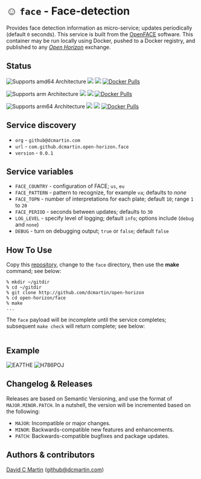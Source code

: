 # &#9786; `face` - Face-detection

Provides face detection information as micro-service; updates periodically (default `0` seconds).  This service is built from the [OpenFACE](http://github.com/dcmartin/openface) software.  This container may be run locally using Docker, pushed to a Docker registry, and published to any [_Open Horizon_][open-horizon] exchange.

## Status

![Supports amd64 Architecture][amd64-shield]
[![](https://images.microbadger.com/badges/image/dcmartin/amd64_com.github.dcmartin.open-horizon.face.svg)](https://microbadger.com/images/dcmartin/amd64_com.github.dcmartin.open-horizon.face "Get your own image badge on microbadger.com")
[![](https://images.microbadger.com/badges/version/dcmartin/amd64_com.github.dcmartin.open-horizon.face.svg)](https://microbadger.com/images/dcmartin/amd64_com.github.dcmartin.open-horizon.face "Get your own version badge on microbadger.com")
[![Docker Pulls][pulls-amd64]][docker-amd64]

[docker-amd64]: https://hub.docker.com/r/dcmartin/amd64_com.github.dcmartin.open-horizon.face
[pulls-amd64]: https://img.shields.io/docker/pulls/dcmartin/amd64_com.github.dcmartin.open-horizon.face.svg

![Supports arm Architecture][arm-shield]
[![](https://images.microbadger.com/badges/image/dcmartin/arm_com.github.dcmartin.open-horizon.face.svg)](https://microbadger.com/images/dcmartin/arm_com.github.dcmartin.open-horizon.face "Get your own image badge on microbadger.com")
[![](https://images.microbadger.com/badges/version/dcmartin/arm_com.github.dcmartin.open-horizon.face.svg)](https://microbadger.com/images/dcmartin/arm_com.github.dcmartin.open-horizon.face "Get your own version badge on microbadger.com")
[![Docker Pulls][pulls-arm]][docker-arm]

[docker-arm]: https://hub.docker.com/r/dcmartin/arm_com.github.dcmartin.open-horizon.face
[pulls-arm]: https://img.shields.io/docker/pulls/dcmartin/arm_com.github.dcmartin.open-horizon.face.svg

![Supports arm64 Architecture][arm64-shield]
[![](https://images.microbadger.com/badges/image/dcmartin/arm64_com.github.dcmartin.open-horizon.face.svg)](https://microbadger.com/images/dcmartin/arm64_com.github.dcmartin.open-horizon.face "Get your own image badge on microbadger.com")
[![](https://images.microbadger.com/badges/version/dcmartin/arm64_com.github.dcmartin.open-horizon.face.svg)](https://microbadger.com/images/dcmartin/arm64_com.github.dcmartin.open-horizon.face "Get your own version badge on microbadger.com")
[![Docker Pulls][pulls-arm64]][docker-arm64]

[docker-arm64]: https://hub.docker.com/r/dcmartin/arm64_com.github.dcmartin.open-horizon.face
[pulls-arm64]: https://img.shields.io/docker/pulls/dcmartin/arm64_com.github.dcmartin.open-horizon.face.svg

[arm64-shield]: https://img.shields.io/badge/arm64-yes-green.svg
[amd64-shield]: https://img.shields.io/badge/amd64-yes-green.svg
[arm-shield]: https://img.shields.io/badge/arm-yes-green.svg

## Service discovery
+ `org` - `github@dcmartin.com`
+ `url` - `com.github.dcmartin.open-horizon.face`
+ `version` - `0.0.1`

## Service variables
+ `FACE_COUNTRY` - configuration of FACE; `us`, `eu`
+ `FACE_PATTERN` - pattern to recognize, for example `va`; defaults to _none_
+ `FACE_TOPN` - number of interpretations for each plate; default `10`; range `1` to `20`
+ `FACE_PERIOD` - seconds between updates; defaults to `30`
+ `LOG_LEVEL` - specify level of logging; default `info`; options include (`debug` and `none`)
+ `DEBUG` - turn on debugging output; `true` or `false`; default `false`

## How To Use

Copy this [repository][repository], change to the `face` directory, then use the **make** command; see below:

```
% mkdir ~/gitdir
% cd ~/gitdir
% git clone http://github.com/dcmartin/open-horizon
% cd open-horizon/face
% make
...

```

The `face` payload will be incomplete until the service completes; subsequent `make check` will return complete; see below:

```
```

## Example

![](samples/ea7the-face.jpg?raw=true "EA7THE")
![](samples/h786poj-face.jpg?raw=true "H786POJ")

## Changelog & Releases

Releases are based on Semantic Versioning, and use the format
of ``MAJOR.MINOR.PATCH``. In a nutshell, the version will be incremented
based on the following:

- ``MAJOR``: Incompatible or major changes.
- ``MINOR``: Backwards-compatible new features and enhancements.
- ``PATCH``: Backwards-compatible bugfixes and package updates.

## Authors & contributors

[David C Martin][dcmartin] (github@dcmartin.com)

[userinput]: ../face/userinput.json
[service-json]: ../face/service.json
[build-json]: ../face/build.json
[dockerfile]: ../face/Dockerfile


[dcmartin]: https://github.com/dcmartin
[issue]: https://github.com/dcmartin/open-horizon/issues
[macos-install]: http://pkg.bluehorizon.network/macos
[open-horizon]: http://github.com/open-horizon/
[repository]: https://github.com/dcmartin/open-horizon
[setup]: ../setup/README.md
